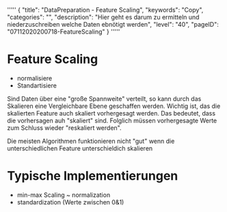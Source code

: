'''''
{
"title": "DataPreparation - Feature Scaling",
"keywords": "Copy",
"categories": "",
"description": "Hier geht es darum zu ermitteln und niederzuschreiben welche Daten ebnötigt werden",
"level": "40",
"pageID": "07112020200718-FeatureScaling"
}
'''''

# Feature Scaling
- normalisiere
- Standartisiere

Sind Daten über eine "große Spannweite" verteilt, so kann durch das Skalieren eine Vergleichbare Ebene geschaffen werden. Wichtig ist, das die skalierten Feature auch skaliert vorhergesagt werden. Das bedeutet, dass die vorhersagen auh "skaliert" sind. Folglich müssen vorhergesagte Werte zum Schluss wieder "reskaliert werden".

Die meisten Algorithmen funktionieren nicht "gut" wenn die unterschiedlichen Feature unterschieldich skalieren

# Typische Implementierungen
- min-max Scaling ~ normalization
- standardization (Werte zwischen 0&1)



